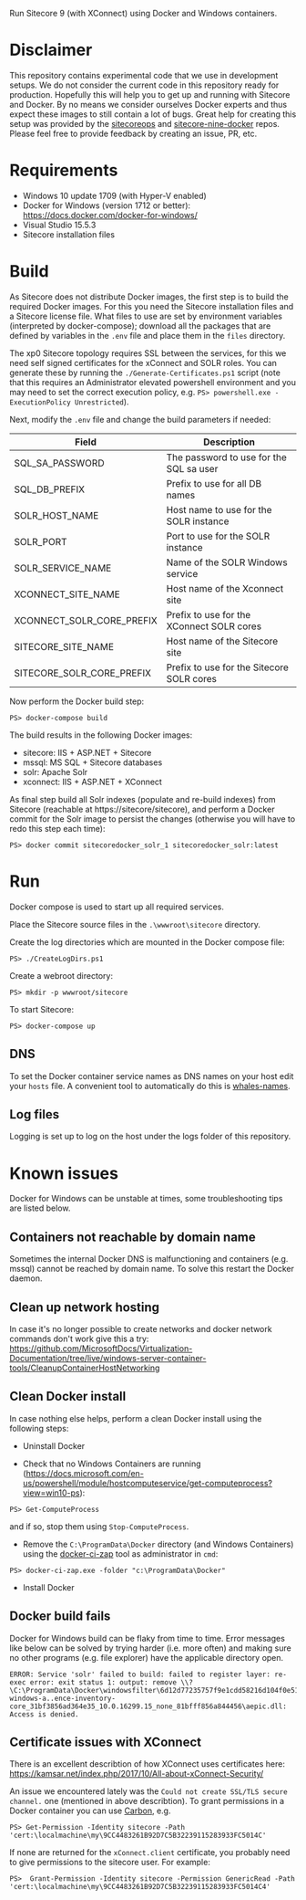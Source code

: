 Run Sitecore 9 (with XConnect) using Docker and Windows containers.

# Disclaimer
This repository contains experimental code that we use in development setups. We do not consider the current code in this repository ready for production.
Hopefully this will help you to get up and running with Sitecore and Docker. By no means we consider ourselves Docker experts and thus expect these images to still contain a lot of bugs. Great help for creating this setup was provided by the [sitecoreops](https://github.com/sitecoreops/sitecore-images) and [sitecore-nine-docker](https://github.com/pbering/sitecore-nine-docker) repos. Please feel free to provide feedback by creating an issue, PR, etc. 

# Requirements
- Windows 10 update 1709 (with Hyper-V enabled)
- Docker for Windows (version 1712 or better): https://docs.docker.com/docker-for-windows/
- Visual Studio 15.5.3
- Sitecore installation files

# Build
As Sitecore does not distribute Docker images, the first step is to build the required Docker images.
For this you need the Sitecore installation files and a Sitecore license file. What files to use are set by environment variables (interpreted by docker-compose); download all the packages that are defined by variables in the `.env` file and place them in the `files` directory.

The xp0 Sitecore topology requires SSL between the services, for this we need self signed certificates for the 
xConnect and SOLR roles. You can generate these by running the `./Generate-Certificates.ps1` script (note that this requires an Administrator elevated powershell environment and you may need to set the correct execution policy, e.g. `PS> powershell.exe -ExecutionPolicy Unrestricted`).

Next, modify the `.env` file and change the build parameters if needed:

| Field                     | Description                                      |
| ------------------------- | ------------------------------------------------ |
| SQL_SA_PASSWORD           | The password to use for the SQL sa user          |
| SQL_DB_PREFIX             | Prefix to use for all DB names                   |
| SOLR_HOST_NAME            | Host name to use for the SOLR instance           |
| SOLR_PORT                 | Port to use for the SOLR instance                |
| SOLR_SERVICE_NAME         | Name of the SOLR Windows service                 |
| XCONNECT_SITE_NAME        | Host name of the Xconnect site                   |
| XCONNECT_SOLR_CORE_PREFIX | Prefix to use for the XConnect SOLR cores        |
| SITECORE_SITE_NAME        | Host name of the Sitecore site                   |
| SITECORE_SOLR_CORE_PREFIX | Prefix to use for the Sitecore SOLR cores        |

Now perform the Docker build step:
```
PS> docker-compose build
``` 

The build results in the following Docker images:
- sitecore: IIS + ASP.NET + Sitecore
- mssql: MS SQL + Sitecore databases
- solr: Apache Solr 
- xconnect: IIS + ASP.NET + XConnect

As final step build all Solr indexes (populate and re-build indexes) from Sitecore (reachable at https://sitecore/sitecore), and perform a Docker commit for the Solr image to persist the changes (otherwise you will have to redo this step each time):
```
PS> docker commit sitecoredocker_solr_1 sitecoredocker_solr:latest
```

# Run
Docker compose is used to start up all required services.

Place the Sitecore source files in the `.\wwwroot\sitecore` directory.

Create the log directories which are mounted in the Docker compose file:
```
PS> ./CreateLogDirs.ps1
```

Create a webroot directory:
```
PS> mkdir -p wwwroot/sitecore
```

To start Sitecore:
```
PS> docker-compose up
```

## DNS
To set the Docker container service names as DNS names on your host edit your `hosts` file. 
A convenient tool to automatically do this is [whales-names](https://github.com/gregolsky/whales-names).

## Log files
Logging is set up to log on the host under the logs folder of this repository. 

# Known issues
Docker for Windows can be unstable at times, some troubleshooting tips are listed below.

## Containers not reachable by domain name
Sometimes the internal Docker DNS is malfunctioning and containers (e.g. mssql) cannot be reached by domain name. To solve this restart the Docker daemon.

## Clean up network hosting
In case it's no longer possible to create networks and docker network commands don't work give this a try: https://github.com/MicrosoftDocs/Virtualization-Documentation/tree/live/windows-server-container-tools/CleanupContainerHostNetworking

## Clean Docker install
In case nothing else helps, perform a clean Docker install using the following steps:
- Uninstall Docker

- Check that no Windows Containers are running (https://docs.microsoft.com/en-us/powershell/module/hostcomputeservice/get-computeprocess?view=win10-ps):
```
PS> Get-ComputeProcess
```
and if so, stop them using `Stop-ComputeProcess`.

- Remove the `C:\ProgramData\Docker` directory (and Windows Containers) using the [docker-ci-zap](https://github.com/jhowardmsft/docker-ci-zap) tool as administrator in `cmd`:
```
PS> docker-ci-zap.exe -folder "c:\ProgramData\Docker"
```

- Install Docker

## Docker build fails
Docker for Windows build can be flaky from time to time. Error messages like below can be solved by trying harder (i.e. more often) and making sure no other programs (e.g. file explorer) have the applicable directory open. 
```
ERROR: Service 'solr' failed to build: failed to register layer: re-exec error: exit status 1: output: remove \\?\C:\ProgramData\Docker\windowsfilter\6d12d77235757f9e1cdd58216d104f0e51bc56e6021cf206a2dd6d97b0d3520f\UtilityVM\Files\Windows\WinSxS\amd64_microsoft-windows-a..ence-inventory-core_31bf3856ad364e35_10.0.16299.15_none_81bfff856a844456\aepic.dll: Access is denied.
```

## Certificate issues with XConnect
There is an excellent describtion of how XConnect uses certificates here: https://kamsar.net/index.php/2017/10/All-about-xConnect-Security/

An issue we encountered lately was the `Could not create SSL/TLS secure channel.` one (mentioned in above describtion).
To grant permissions in a Docker container you can use [Carbon](http://get-carbon.org/documentation.html), e.g.
```
PS> Get-Permission -Identity sitecore -Path 'cert:\localmachine\my\9CC4483261B92D7C5B32239115283933FC5014C'
```
If none are returned for the `xConnect.client` certificate, you probably need to give permissions to the sitecore user. For example:
```
PS>  Grant-Permission -Identity sitecore -Permission GenericRead -Path 'cert:\localmachine\my\9CC4483261B92D7C5B32239115283933FC5014C4'
```
